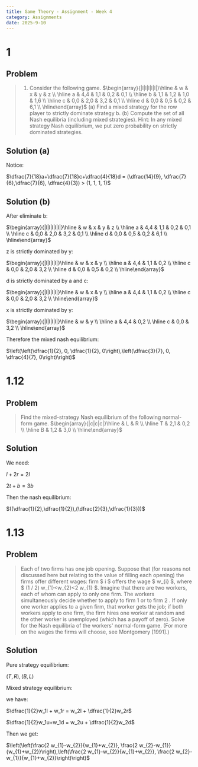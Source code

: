 ```yaml
---
title: Game Theory - Assignment - Week 4
category: Assignments
date: 2025-9-10 
---
```


# 1

## Problem 

> 1. Consider the following game.
> $\begin{array}{|l|l|l|l|l|}\hline & w & x & y & z \\ \hline a & 4,4 & 1,1 & 0,2 & 0,1 \\ \hline b & 1,1 & 1,2 & 1,0 & 1,6 \\ \hline c & 0,0 & 2,0 & 3,2 & 0,1 \\ \hline d & 0,0 & 0,5 & 0,2 & 6,1 \\ \hline\end{array}$
> (a) Find a mixed strategy for the row player to strictly dominate strategy b.
> (b) Compute the set of all Nash equilibria (including mixed strategies). Hint: In any mixed strategy Nash equilibrium, we put zero probability on strictly dominated strategies.

## Solution (a)

Notice:

$\dfrac{7}{18}a+\dfrac{7}{18}c+\dfrac{4}{18}d = (\dfrac{14}{9}, \dfrac{7}{6},\dfrac{7}{6}, \dfrac{4}{3}) > (1, 1, 1, 1)$

## Solution (b)

After eliminate b:


$\begin{array}{|l|l|l|l|l|}\hline & w & x & y & z \\ \hline a & 4,4 & 1,1 & 0,2 & 0,1 \\ \hline c & 0,0 & 2,0 & 3,2 & 0,1 \\ \hline d & 0,0 & 0,5 & 0,2 & 6,1 \\ \hline\end{array}$

z is strictly dominated by y:

$\begin{array}{|l|l|l|l|}\hline & w & x & y \\ \hline a & 4,4 & 1,1 & 0,2  \\ \hline c & 0,0 & 2,0 & 3,2  \\ \hline d & 0,0 & 0,5 & 0,2 \\ \hline\end{array}$

d is strictly dominated by a and c:

$\begin{array}{|l|l|l|l|}\hline & w & x & y \\ \hline a & 4,4 & 1,1 & 0,2  \\ \hline c & 0,0 & 2,0 & 3,2  \\ \hline\end{array}$

x is strictly dominated by y:


$\begin{array}{|l|l|l|l|}\hline & w  & y \\ \hline a & 4,4  & 0,2  \\ \hline c & 0,0 & 3,2  \\ \hline\end{array}$

Therefore the mixed nash equilibrium:

$\left(\left(\dfrac{1}{2}, 0, \dfrac{1}{2}, 0\right),\left(\dfrac{3}{7}, 0, \dfrac{4}{7}, 0\right)\right)$

# 1.12

## Problem 

> Find the mixed-strategy Nash equilibrium of the following normal-form game.
> $\begin{array}{|c|c|c|}\hline  & L & R \\ \hline T & 2,1 & 0,2 \\ \hline B & 1,2 & 3,0 \\ \hline\end{array}$


## Solution 

We need:

$l+2r = 2l$

$2t+b = 3b$

Then the nash equilibrium:

$((\dfrac{1}{2},\dfrac{1}{2}),(\dfrac{2}{3},\dfrac{1}{3}))$

# 1.13 

## Problem 

> Each of two firms has one job opening. Suppose that (for reasons not discussed here but relating to the value of filling each opening) the firms offer different wages: firm $ i $ offers the wage $ w_{i} $, where $ (1 / 2) w_{1}<w_{2}<2 w_{1} $. Imagine that there are two workers, each of whom can apply to only one firm. The workers simultaneously decide whether to apply to firm 1 or to firm 2 . If only one worker applies to a given firm, that worker gets the job; if both workers apply to one firm, the firm hires one worker at random and the other worker is unemployed (which has a payoff of zero). Solve for the Nash equilibria of the workers' normal-form game. (For more on the wages the firms will choose, see Montgomery [1991].)

## Solution 

Pure strategy equilibrium:

$(T, R), (B, L)$

Mixed strategy equilibrium:

we have:

$\dfrac{1}{2}w_1l + w_1r = w_2l + \dfrac{1}{2}w_2r$

$\dfrac{1}{2}w_1u+w_1d = w_2u + \dfrac{1}{2}w_2d$

Then we get:

$\left(\left(\frac{2 w_{1}-w_{2}}{w_{1}+w_{2}}, \frac{2 w_{2}-w_{1}}{w_{1}+w_{2}}\right),\left(\frac{2 w_{1}-w_{2}}{w_{1}+w_{2}}, \frac{2 w_{2}-w_{1}}{w_{1}+w_{2}}\right)\right)$

